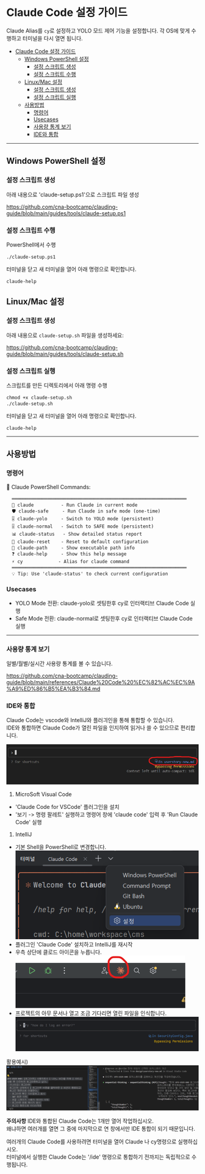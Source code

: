 # Claude Code 설정 가이드

Claude Alias를 `cy`로 설정하고 YOLO 모드 제어 기능을 설정합니다. 각 OS에 맞게 수행하고 터미널을 다시 열면 됩니다.

- [Claude Code 설정 가이드](#claude-code-설정-가이드)
  - [Windows PowerShell 설정](#windows-powershell-설정)
    - [설정 스크립트 생성](#설정-스크립트-생성)
    - [설정 스크립트 수행](#설정-스크립트-수행)
  - [Linux/Mac 설정](#linuxmac-설정)
    - [설정 스크립트 생성](#설정-스크립트-생성-1)
    - [설정 스크립트 실행](#설정-스크립트-실행)
  - [사용방법](#사용방법)
    - [명령어](#명령어)
    - [Usecases](#usecases)
    - [사용량 통계 보기](#사용량-통계-보기)
    - [IDE와 통합](#ide와-통합)

---

## Windows PowerShell 설정

### 설정 스크립트 생성
아래 내용으로 'claude-setup.ps1'으로 스크립트 파일 생성    

https://github.com/cna-bootcamp/clauding-guide/blob/main/guides/tools/claude-setup.ps1


### 설정 스크립트 수행
PowerShell에서 수행  
```
./claude-setup.ps1
```
터미널을 닫고 새 터미널을 열어 아래 명령으로 확인합니다. 
```
claude-help
```

## Linux/Mac 설정

### 설정 스크립트 생성

아래 내용으로 `claude-setup.sh` 파일을 생성하세요:

https://github.com/cna-bootcamp/clauding-guide/blob/main/guides/tools/claude-setup.sh


### 설정 스크립트 실행 
스크립트를 만든 디렉토리에서 아래 명령 수행
```
chmod +x claude-setup.sh
./claude-setup.sh
```

터미널을 닫고 새 터미널을 열어 아래 명령으로 확인합니다. 
```
claude-help
```

---

## 사용방법
### 명령어 
🎯 Claude PowerShell Commands:
```
  ════════════════════════════════════════════════════════════════  
  🚀 claude          - Run Claude in current mode  
  🛡️ claude-safe     - Run Claude in safe mode (one-time)  
  🎚️ claude-yolo     - Switch to YOLO mode (persistent)  
  🎚️ claude-normal   - Switch to SAFE mode (persistent)  
  📊 claude-status   - Show detailed status report   
  🔄 claude-reset    - Reset to default configuration
  📁 claude-path     - Show executable path info
  ❓ claude-help     - Show this help message
  ⚡ cy             - Alias for claude command
  ════════════════════════════════════════════════════════════════
  💡 Tip: Use 'claude-status' to check current configuration
```

### Usecases 
- YOLO Mode 전환: claude-yolo로 셋팅한후 cy로 인터랙티브 Claude Code 실행 
- Safe Mode 전환: claude-normal로 셋팅한후 cy로 인터랙티브 Claude Code 실행 



---

### 사용량 통계 보기 
일별/월별/실시간 사용량 통계를 볼 수 있습니다.  

https://github.com/cna-bootcamp/clauding-guide/blob/main/references/Claude%20Code%20%EC%82%AC%EC%9A%A9%ED%86%B5%EA%B3%84.md


### IDE와 통합  
Claude Code는 vscode와 IntelliJ와 플러긔인을 통해 통합할 수 있습니다.  
IDE와 통합하면 Claude Code가 열린 파일을 인지하여 읽거나 쓸 수 있으므로 편리합니다.   

![](images/2025-07-27-00-44-11.png)  

1) MicroSoft Visual Code 
- 'Claude Code for VSCode' 플러그인을 설치 
- '보기 -> 명령 팔레트' 실행하고 명령어 창에 'claude code' 입력 후 'Run Claude Code' 실행  

1) IntelliJ 
- 기본 Shell을 PowerShell로 변경합니다.  
  ![](images/2025-07-27-01-15-02.png)  
- 플러그인 'Claude Code' 설치하고 IntelliJ를 재시작    
- 우측 상단에 클로드 아이콘을 누릅니다.    
  ![](images/2025-07-27-01-14-19.png)  
- 프로젝트의 아무 문서나 열고 조금 기다리면 열린 파일을 인식합니다.  
  ![](images/2025-07-27-01-16-07.png)  

활용예시)
![](images/2025-07-27-01-20-04.png)  

**주의사항** 
IDE와 통합된 Claude Code는 1개만 열어 작업하십시오.   
왜냐하면 여러개를 열면 그 중에 마지막으로 연 창에서만 IDE 통합이 되기 때문입니다.   

여러개의 Claude Code를 사용하려면 터미널을 열어 Claude 나 cy명령으로 실행하십시오.  
터미널에서 실행한 Claude Code는 '/ide' 명령으로 통합하기 전까지는 독립적으로 수행됩니다.  

